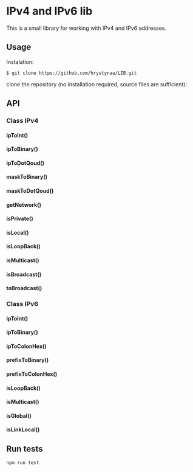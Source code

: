 # IPv4 and IPv6 lib
This is a small library for working with IPv4 and IPv6 addresses.
## Usage
Instalation:

    $ git clone https://github.com/hrystynaa/LIB.git
 
clone the repository (no installation required, source files are sufficient):
## API
### Class IPv4
#### ipToInt()
#### ipToBinary()
#### ipToDotQoud()
#### maskToBinary()
#### maskToDotQoud()
#### getNetwork()
#### isPrivate()
#### isLocal()
#### isLoopBack()
#### isMulticast()
#### isBroadcast()
#### toBroadcast()
### Class IPv6
#### ipToInt()
#### ipToBinary()
#### ipToColonHex()
#### prefixToBinary()
#### prefixToColonHex()
#### isLoopBack()
#### isMulticast()
#### isGlobal()
#### isLinkLocal()
## Run tests

    npm run test
  
